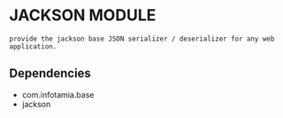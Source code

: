 # JACKSON MODULE
```
provide the jackson base JSON serializer / deserializer for any web application.
```
## Dependencies
- com.infotamia.base
- jackson